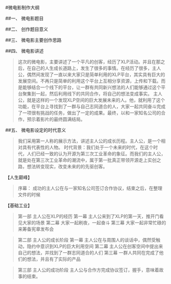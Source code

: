 #微电影制作大纲

##一、	微电影题目

##二、	创作题目意义

##三、	微电影主要创作思路

##四、	微电影讲述

>这次的微电影，主要讲述了一个平凡的创客，经历了XLP活动。并且在那之后，在自己的人生成长道路上，发生了很多的事情。在经历了很多，主人公，偶然间发现了一直以来大家只是简单利用的XLP平台，其实具有巨大的发展空间。不再只是简单的利用这个平台上互相分享资源，上传和下载。而是能够结合一个线下的平台，让一群有共同新兴想法的人们能够通过这个平台聚集到一起，然后利用线下的共同合作，将自己的想法变成事实。
主人公，就是这样的一个发现XLP空间的巨大发展未来的人。他，就利用了这个功能，在平台上寻找到了一群与自己志同道合的人，大家一起共同奋斗完成了一项很有挑战的任务，做出了一定的成果。最终，以和一家知名公司的合作，预示着影片的最终圆满结局。

##五、	微电影设定的时代意义
>我们采用第一人称的展示方法，讲述主人公的成长历程。主人公，是一个相对具有代表性的人物。
时代背景：我们处于一个未来的时代，在这个时代，人们已经一致的认为开源为第三次工业革命的象征。而我们的主人公，就是处在第三次工业革命的潮流中，属于第一批真正带领开源走上实创之路，想法转变现实，改变未来的的先驱创客。

【人生巅峰】
>序幕： 成功的主人公在与一家知名公司签订合作协议，结束之后，在整理文件的时候

【基础工业】
>第一部	主人公在XLP的经历
第一幕 主人公来到了XLP的第一天，推开门看见大家的场景
第二幕 大家一起刷夜，一起奋斗
第三幕 大家一起非常忙碌的来筹备宪章发布会

>第二部	 主人公的成长阶段
第一幕  主人公在与周围人的谈话中，偶然受触动，隐约中意识到XLP的巨大利用空间
第二幕  主人公在创客空间中提出来自己的想法，并找到了一群志同道合的人们
第三幕  一群人共同在完成了他们的想法，并且有了实际的产品

>第三部	主人公的成功阶段
主人公与合作方完成协议签订，握手，意味着故事的结束。
